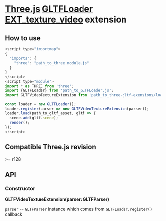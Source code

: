 # [Three.js](https://threejs.org) [GLTFLoader](https://threejs.org/docs/#examples/en/loaders/GLTFLoader) [EXT_texture_video](https://github.com/takahirox/EXT_texture_video) extension

## How to use

```javascript
<script type="importmap">
{
  "imports": {
    "three": "path_to_three.module.js"
  }
}
</script>
<script type="module">
import * as THREE from 'three';
import {GLTFLoader} from 'path_to_GLTFLoader.js';
import GLTFVideoTextureExtension from 'path_to_three-gltf-exensions/loaders/EXT_texture_video/EXT_texture_video.js';

const loader = new GLTFLoader();
loader.register(parser => new GLTFVideoTextureExtension(parser));
loader.load(path_to_gltf_asset, gltf => {
  scene.add(gltf.scene);
  render();
});
</script>
```

## Compatible Three.js revision

&gt;= r128

## API

### Constructor

**GLTFVideoTextureExtension(parser: GLTFParser)**

`parser` -- `GLTFParser` instance which comes from `GLTFLoader.register()` callback
